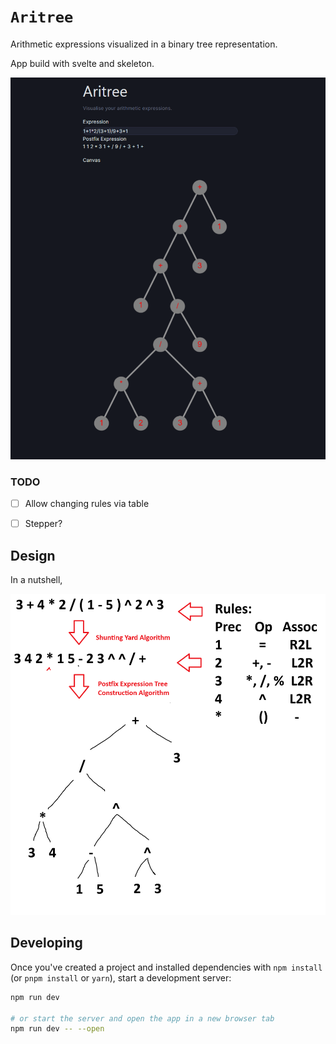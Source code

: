 # `Aritree`

Arithmetic expressions visualized in a binary tree representation.

App build with svelte and skeleton.

![](./.github/aritree_page.png)

### TODO

- [ ] Allow changing rules via table
- [ ] Stepper?


## Design

In a nutshell,

![](./.github/aritree_design.png)

## Developing

Once you've created a project and installed dependencies with `npm install` (or `pnpm install` or `yarn`), start a development server:

```bash
npm run dev

# or start the server and open the app in a new browser tab
npm run dev -- --open
```

